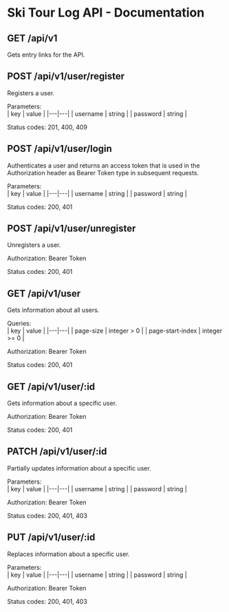 # Ski Tour Log API - Documentation
## GET /api/v1
Gets entry links for the API.   

## POST /api/v1/user/register
Registers a user.

Parameters:   
| key | value |
|---|---|
| username | string |
| password | string |
   
Status codes: 201, 400, 409

## POST /api/v1/user/login
Authenticates a user and returns an access token that is used in the Authorization header as Bearer Token type in subsequent requests.

Parameters:   
| key | value |
|---|---|
| username | string |
| password | string |
   
Status codes: 200, 401

## POST /api/v1/user/unregister
Unregisters a user.

Authorization: Bearer Token

Status codes: 200, 401

## GET /api/v1/user
Gets information about all users.   

Queries:   
| key | value |
|---|---|
| page-size | integer > 0 |
| page-start-index | integer >= 0 |   

Authorization: Bearer Token

Status codes: 200, 401

## GET /api/v1/user/:id
Gets information about a specific user.

Authorization: Bearer Token

Status codes: 200, 401

## PATCH /api/v1/user/:id
Partially updates information about a specific user.

Parameters:   
| key | value |
|---|---|
| username | string |
| password | string |

Authorization: Bearer Token

Status codes: 200, 401, 403

## PUT /api/v1/user/:id
Replaces information about a specific user.

Parameters:   
| key | value |
|---|---|
| username | string |
| password | string |

Authorization: Bearer Token

Status codes: 200, 401, 403

## 